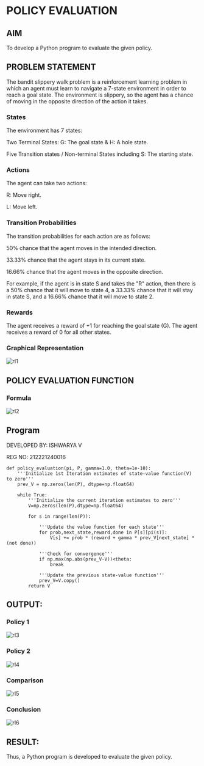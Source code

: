 # POLICY EVALUATION

## AIM
To develop a Python program to evaluate the given policy.

## PROBLEM STATEMENT
The bandit slippery walk problem is a reinforcement learning problem in which an agent must learn to navigate a 7-state environment in order to reach a goal state. The environment is slippery, so the agent has a chance of moving in the opposite direction of the action it takes.

### States
The environment has 7 states:

Two Terminal States: G: The goal state & H: A hole state.

Five Transition states / Non-terminal States including S: The starting state.

### Actions
The agent can take two actions:

R: Move right.

L: Move left.

### Transition Probabilities
The transition probabilities for each action are as follows:

50% chance that the agent moves in the intended direction.

33.33% chance that the agent stays in its current state.

16.66% chance that the agent moves in the opposite direction.

For example, if the agent is in state S and takes the "R" action, then there is a 50% chance that it will move to state 4, a 33.33% chance that it will stay in state S, and a 16.66% chance that it will move to state 2.

### Rewards
The agent receives a reward of +1 for reaching the goal state (G). The agent receives a reward of 0 for all other states.

### Graphical Representation
![rl1](https://github.com/Ishu-Vasanth/rl-policy-evaluation/assets/94154614/df4b3fc6-5102-4e8b-92de-fa14ae1b362b)

## POLICY EVALUATION FUNCTION
### Formula
![rl2](https://github.com/Ishu-Vasanth/rl-policy-evaluation/assets/94154614/5f21b9f5-da06-407a-8f26-e500563d55e0)

## Program
DEVELOPED BY: ISHWARYA V

REG NO: 212221240016
```
def policy_evaluation(pi, P, gamma=1.0, theta=1e-10):
   	'''Initialize 1st Iteration estimates of state-value function(V) to zero'''
    prev_V = np.zeros(len(P), dtype=np.float64)

    while True:
        '''Initialize the current iteration estimates to zero'''
        V=np.zeros(len(P),dtype=np.float64)
        
        for s in range(len(P)):
        
            '''Update the value function for each state'''
            for prob,next_state,reward,done in P[s][pi(s)]:
                V[s] += prob * (reward + gamma * prev_V[next_state] * (not done))
                
            '''Check for convergence'''
            if np.max(np.abs(prev_V-V))<theta:
                break
                
            '''Update the previous state-value function'''
            prev_V=V.copy()
        return V
```

## OUTPUT:
### Policy 1
![rl3](https://github.com/Ishu-Vasanth/rl-policy-evaluation/assets/94154614/d17e3c5e-2607-48ea-adc5-13306eb6b1e9)

### Policy 2
![rl4](https://github.com/Ishu-Vasanth/rl-policy-evaluation/assets/94154614/af663b34-575a-4a3f-8bbf-d5266dae2f88)

### Comparison
![rl5](https://github.com/Ishu-Vasanth/rl-policy-evaluation/assets/94154614/9f0d751d-4cee-4745-9153-dd16bd02428c)

### Conclusion
![rl6](https://github.com/Ishu-Vasanth/rl-policy-evaluation/assets/94154614/7db5220b-c605-47d6-b698-79ba2f2caafc)

## RESULT:
Thus, a Python program is developed to evaluate the given policy.
